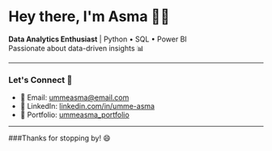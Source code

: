 # Hey there, I'm Asma 👋🏻

**Data Analytics Enthusiast** | Python • SQL • Power BI  
Passionate about data-driven insights 📊

---

### Let's Connect 🔗

- 📧 Email: [ummeasma@email.com](mailto:ummeasma@email.com)  
- 💼 LinkedIn: [linkedin.com/in/umme-asma](https://www.linkedin.com/in/umme-asma)  
- 📂 Portfolio: [ummeasma_portfolio](https://github.com/ummeasma/ummeasma_portfolio)

---

###Thanks for stopping by! 😄
